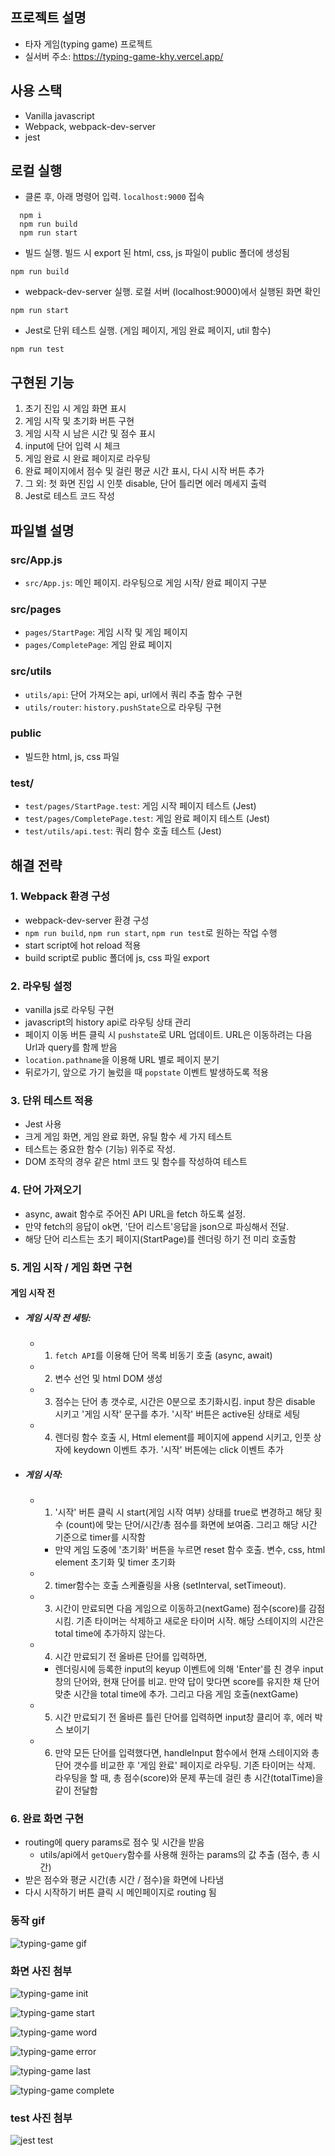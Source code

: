 ## 프로젝트 설명

- 타자 게임(typing game) 프로젝트
- 실서버 주소: https://typing-game-khy.vercel.app/

## 사용 스택

- Vanilla javascript
- Webpack, webpack-dev-server
- jest

## 로컬 실행

- 클론 후, 아래 명령어 입력. `localhost:9000` 접속

```
  npm i
  npm run build
  npm run start
```

- 빌드 실행. 빌드 시 export 된 html, css, js 파일이 public 폴더에 생성됨

```
npm run build
```

- webpack-dev-server 실행. 로컬 서버 (localhost:9000)에서 실행된 화면 확인

```
npm run start
```

- Jest로 단위 테스트 실행. (게임 페이지, 게임 완료 페이지, util 함수)

```
npm run test
```

## 구현된 기능

1. 초기 진입 시 게임 화면 표시
2. 게임 시작 및 초기화 버튼 구현
3. 게임 시작 시 남은 시간 및 점수 표시
4. input에 단어 입력 시 체크
5. 게임 완료 시 완료 페이지로 라우팅
6. 완료 페이지에서 점수 및 걸린 평균 시간 표시, 다시 시작 버튼 추가
7. 그 외: 첫 화면 진입 시 인풋 disable, 단어 틀리면 에러 메세지 출력
8. Jest로 테스트 코드 작성

## 파일별 설명

### src/App.js

- `src/App.js`: 메인 페이지. 라우팅으로 게임 시작/ 완료 페이지 구분

### src/pages

- `pages/StartPage`: 게임 시작 및 게임 페이지
- `pages/CompletePage`: 게임 완료 페이지

### src/utils

- `utils/api`: 단어 가져오는 api, url에서 쿼리 추출 함수 구현
- `utils/router`: `history.pushState`으로 라우팅 구현

### public

- 빌드한 html, js, css 파일

### test/

- `test/pages/StartPage.test`: 게임 시작 페이지 테스트 (Jest)
- `test/pages/CompletePage.test`: 게임 완료 페이지 테스트 (Jest)
- `test/utils/api.test`: 쿼리 함수 호출 테스트 (Jest)

## 해결 전략

### 1. Webpack 환경 구성

- webpack-dev-server 환경 구성
- `npm run build`, `npm run start`, `npm run test`로 원하는 작업 수행
- start script에 hot reload 적용
- build script로 public 폴더에 js, css 파일 export

### 2. 라우팅 설정

- vanilla js로 라우팅 구현
- javascript의 history api로 라우팅 상태 관리
- 페이지 이동 버튼 클릭 시 `pushstate`로 URL 업데이트. URL은 이동하려는 다음 Url과 query를 함께 받음
- `location.pathname`을 이용해 URL 별로 페이지 분기
- 뒤로가기, 앞으로 가기 눌렀을 때 `popstate` 이벤트 발생하도록 적용

### 3. 단위 테스트 적용

- Jest 사용
- 크게 게임 화면, 게임 완료 화면, 유틸 함수 세 가지 테스트
- 테스트는 중요한 함수 (기능) 위주로 작성.
- DOM 조작의 경우 같은 html 코드 및 함수를 작성하여 테스트

### 4. 단어 가져오기

- async, await 함수로 주어진 API URL을 fetch 하도록 설정.
- 만약 fetch의 응답이 ok면, '단어 리스트'응답을 json으로 파싱해서 전달.
- 해당 단어 리스트는 초기 페이지(StartPage)를 렌더링 하기 전 미리 호출함

### 5. 게임 시작 / 게임 화면 구현

#### 게임 시작 전

- ##### 게임 시작 전 세팅:

  - 1. `fetch API`를 이용해 단어 목록 비동기 호출 (async, await)
  - 2. 변수 선언 및 html DOM 생성
  - 3. 점수는 단어 총 갯수로, 시간은 0분으로 초기화시킴. input 창은 disable 시키고 '게임 시작' 문구를 추가. '시작' 버튼은 active된 상태로 세팅
  - 4. 렌더링 함수 호출 시, Html element를 페이지에 append 시키고, 인풋 상자에 keydown 이벤트 추가. '시작' 버튼에는 click 이벤트 추가

- ##### 게임 시작:
  - 1. '시작' 버튼 클릭 시 start(게임 시작 여부) 상태를 true로 변경하고 해당 횟수 (count)에 맞는 단어/시간/총 점수를 화면에 보여줌. 그리고 해당 시간 기준으로 timer를 시작함
    - 만약 게임 도중에 '초기화' 버튼을 누르면 reset 함수 호출. 변수, css, html element 초기화 및 timer 초기화
  - 2. timer함수는 호출 스케쥴링을 사용 (setInterval, setTimeout).
  - 3. 시간이 만료되면 다음 게임으로 이동하고(nextGame) 점수(score)를 감점 시킴. 기존 타이머는 삭제하고 새로운 타이머 시작. 해당 스테이지의 시간은 total time에 추가하지 않는다.
  - 4. 시간 만료되기 전 올바른 단어를 입력하면,
    - 렌더링시에 등록한 input의 keyup 이벤트에 의해 'Enter'를 친 경우 input 창의 단어와, 현재 단어를 비교. 만약 답이 맞다면 score를 유지한 채 단어 맞춘 시간을 total time에 추가. 그리고 다음 게임 호출(nextGame)
  - 5. 시간 만료되기 전 올바른 틀린 단어를 입력하면 input창 클리어 후, 에러 박스 보이기
  - 6. 만약 모든 단어를 입력했다면, handleInput 함수에서 현재 스테이지와 총 단어 갯수를 비교한 후 '게임 완료' 페이지로 라우팅. 기존 타이머는 삭제. 라우팅을 할 때, 총 점수(score)와 문제 푸는데 걸린 총 시간(totalTime)을 같이 전달함

### 6. 완료 화면 구현

- routing에 query params로 점수 및 시간을 받음
  - utils/api에서 `getQuery`함수를 사용해 원하는 params의 값 추출 (점수, 총 시간)
- 받은 점수와 평균 시간(총 시간 / 점수)을 화면에 나타냄
- 다시 시작하기 버튼 클릭 시 메인페이지로 routing 됨

### 동작 gif

![typing-game gif](https://user-images.githubusercontent.com/72732446/159172495-808c141e-f581-4c35-806b-b527b4703b50.gif)

### 화면 사진 첨부

![typing-game init](https://user-images.githubusercontent.com/72732446/159170602-b9887a33-6357-44d4-ac2e-dcd1ff829498.png)

![typing-game start](https://user-images.githubusercontent.com/72732446/159170609-54384716-d819-40ec-bce0-51162ee5bb88.png)

![typing-game word](https://user-images.githubusercontent.com/72732446/159170629-ac41bcca-c918-4db8-a465-6d1f3035175d.png)

![typing-game error](https://user-images.githubusercontent.com/72732446/159170648-f91a9385-6ef7-48cd-a28b-292106956fb3.png)

![typing-game last](https://user-images.githubusercontent.com/72732446/159170671-ae0bb78b-3780-4f37-a9b7-84a28184e211.png)

![typing-game complete](https://user-images.githubusercontent.com/72732446/159170677-ee5956ca-65fa-4119-b310-46859e7baef7.png)

### test 사진 첨부

![jest test](https://user-images.githubusercontent.com/72732446/159337197-c2a1ce4a-0a35-4c48-8226-4298d0ee81c9.png)
